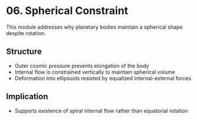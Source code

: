 # 06. Spherical Constraint

This module addresses why planetary bodies maintain a spherical shape despite rotation.

## Structure
- Outer cosmic pressure prevents elongation of the body
- Internal flow is constrained vertically to maintain spherical volume
- Deformation into ellipsoids resisted by equalized internal-external forces

## Implication
- Supports existence of spiral internal flow rather than equatorial rotation

